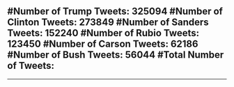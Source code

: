 #Number of Trump Tweets: 325094
#Number of Clinton Tweets: 273849
#Number of Sanders Tweets: 152240
#Number of Rubio Tweets: 123450
#Number of Carson Tweets: 62186
#Number of Bush Tweets: 56044
#Total Number of Tweets:  
---
---
